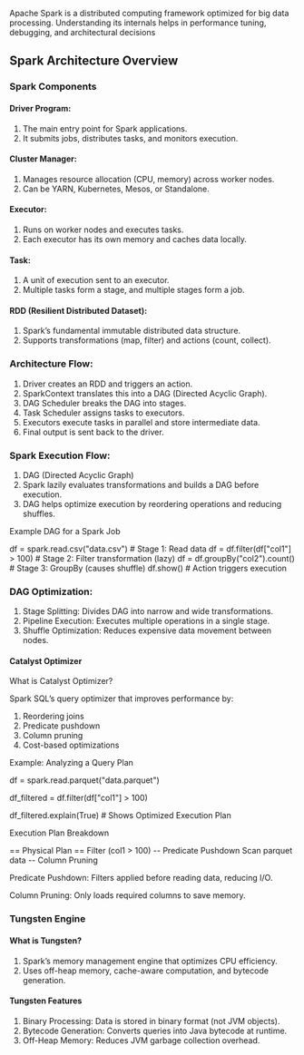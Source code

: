 Apache Spark is a distributed computing framework optimized for big data processing. Understanding its internals helps in performance tuning, debugging, and architectural decisions

## Spark Architecture Overview

### Spark Components

#### Driver Program:
  1. The main entry point for Spark applications.
  2. It submits jobs, distributes tasks, and monitors execution.
  
#### Cluster Manager:

  1. Manages resource allocation (CPU, memory) across worker nodes.
  2. Can be YARN, Kubernetes, Mesos, or Standalone.

#### Executor:

  1. Runs on worker nodes and executes tasks.
  2. Each executor has its own memory and caches data locally.

#### Task:

  1. A unit of execution sent to an executor.
  2. Multiple tasks form a stage, and multiple stages form a job.

#### RDD (Resilient Distributed Dataset):

  1. Spark’s fundamental immutable distributed data structure.
  2. Supports transformations (map, filter) and actions (count, collect).

### Architecture Flow:

  1. Driver creates an RDD and triggers an action.
  2. SparkContext translates this into a DAG (Directed Acyclic Graph).
  3. DAG Scheduler breaks the DAG into stages.
  4. Task Scheduler assigns tasks to executors.
  5. Executors execute tasks in parallel and store intermediate data.
  6. Final output is sent back to the driver.

### Spark Execution Flow:

1. DAG (Directed Acyclic Graph)
2. Spark lazily evaluates transformations and builds a DAG before execution.
3. DAG helps optimize execution by reordering operations and reducing shuffles.


Example DAG for a Spark Job

df = spark.read.csv("data.csv")  # Stage 1: Read data
df = df.filter(df["col1"] > 100)  # Stage 2: Filter transformation (lazy)
df = df.groupBy("col2").count()  # Stage 3: GroupBy (causes shuffle)
df.show()  # Action triggers execution

### DAG Optimization:

1. Stage Splitting: Divides DAG into narrow and wide transformations.
2. Pipeline Execution: Executes multiple operations in a single stage.
3. Shuffle Optimization: Reduces expensive data movement between nodes.

#### Catalyst Optimizer

What is Catalyst Optimizer?

Spark SQL’s query optimizer that improves performance by:

  1. Reordering joins
  2. Predicate pushdown
  3. Column pruning
  4. Cost-based optimizations

Example: Analyzing a Query Plan

df = spark.read.parquet("data.parquet")

df_filtered = df.filter(df["col1"] > 100)

df_filtered.explain(True)  # Shows Optimized Execution Plan

Execution Plan Breakdown

== Physical Plan ==
Filter (col1 > 100)  -- Predicate Pushdown
Scan parquet data    -- Column Pruning

Predicate Pushdown: Filters applied before reading data, reducing I/O.

Column Pruning: Only loads required columns to save memory.

### Tungsten Engine

#### What is Tungsten?

1. Spark’s memory management engine that optimizes CPU efficiency.
2. Uses off-heap memory, cache-aware computation, and bytecode generation.

#### Tungsten Features
1. Binary Processing: Data is stored in binary format (not JVM objects).
2. Bytecode Generation: Converts queries into Java bytecode at runtime.
3. Off-Heap Memory: Reduces JVM garbage collection overhead.
